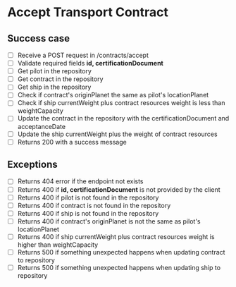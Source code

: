 # Accept Transport Contract

## Success case
- [ ] Receive a POST request in /contracts/accept
- [ ] Validate required fields **id, certificationDocument**
- [ ] Get pilot in the repository
- [ ] Get contract in the repository
- [ ] Get ship in the repository
- [ ] Check if contract's originPlanet the same as pilot's locationPlanet
- [ ] Check if ship currentWeight plus contract resources weight is less than weightCapacity
- [ ] Update the contract in the repository with the certificationDocument and acceptanceDate
- [ ] Update the ship currentWeight plus the weight of contract resources
- [ ] Returns 200 with a success message

## Exceptions
- [ ] Returns 404 error if the endpoint not exists
- [ ] Returns 400 if **id, certificationDocument** is not provided by the client
- [ ] Returns 400 if pilot is not found in the repository
- [ ] Returns 400 if contract is not found in the repository
- [ ] Returns 400 if ship is not found in the repository
- [ ] Returns 400 if contract's originPlanet is not the same as pilot's locationPlanet
- [ ] Returns 400 if ship currentWeight plus contract resources weight is higher than weightCapacity
- [ ] Returns 500 if something unexpected happens when updating contract to repository
- [ ] Returns 500 if something unexpected happens when updating ship to repository